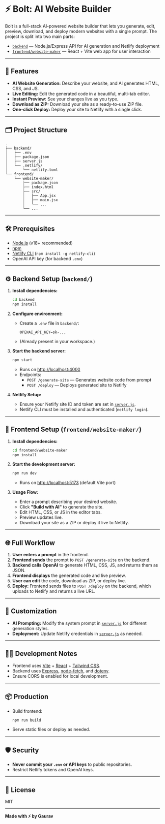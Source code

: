 # ⚡ Bolt: AI Website Builder

Bolt is a full-stack AI-powered website builder that lets you generate, edit, preview, download, and deploy modern websites with a single prompt. The project is split into two main parts:

- [`backend`](backend/) — Node.js/Express API for AI generation and Netlify deployment
- [`frontend/website-maker`](frontend/website-maker/) — React + Vite web app for user interaction

---

## 🚀 Features

- **AI Website Generation:** Describe your website, and AI generates HTML, CSS, and JS.
- **Live Editing:** Edit the generated code in a beautiful, multi-tab editor.
- **Instant Preview:** See your changes live as you type.
- **Download as ZIP:** Download your site as a ready-to-use ZIP file.
- **One-click Deploy:** Deploy your site to Netlify with a single click.

---

## 🗂️ Project Structure

```
.
├── backend/
│   ├── .env
│   ├── package.json
│   ├── server.js
│   └── .netlify/
│       └── netlify.toml
└── frontend/
    └── website-maker/
        ├── package.json
        ├── index.html
        ├── src/
        │   ├── App.jsx
        │   ├── main.jsx
        │   └── ...
        └── ...
```

---

## 🛠️ Prerequisites

- [Node.js](https://nodejs.org/) (v18+ recommended)
- [npm](https://www.npmjs.com/)
- [Netlify CLI](https://docs.netlify.com/cli/get-started/) (`npm install -g netlify-cli`)
- OpenAI API key (for backend `.env`)

---

## ⚙️ Backend Setup (`backend/`)

1. **Install dependencies:**
   ```sh
   cd backend
   npm install
   ```

2. **Configure environment:**
   - Create a `.env` file in `backend/`:
     ```
     OPENAI_API_KEY=sk-...
     ```
   - (Already present in your workspace.)

3. **Start the backend server:**
   ```sh
   npm start
   ```
   - Runs on [http://localhost:4000](http://localhost:4000)
   - Endpoints:
     - `POST /generate-site` — Generates website code from prompt
     - `POST /deploy` — Deploys generated site to Netlify

4. **Netlify Setup:**
   - Ensure your Netlify site ID and token are set in [`server.js`](backend/server.js).
   - Netlify CLI must be installed and authenticated (`netlify login`).

---

## 🎨 Frontend Setup (`frontend/website-maker/`)

1. **Install dependencies:**
   ```sh
   cd frontend/website-maker
   npm install
   ```

2. **Start the development server:**
   ```sh
   npm run dev
   ```
   - Runs on [http://localhost:5173](http://localhost:5173) (default Vite port)

3. **Usage Flow:**
   - Enter a prompt describing your desired website.
   - Click **"Build with AI"** to generate the site.
   - Edit HTML, CSS, or JS in the editor tabs.
   - Preview updates live.
   - Download your site as a ZIP or deploy it live to Netlify.

---

## 🌐 Full Workflow

1. **User enters a prompt** in the frontend.
2. **Frontend sends** the prompt to `POST /generate-site` on the backend.
3. **Backend calls OpenAI** to generate HTML, CSS, JS, and returns them as JSON.
4. **Frontend displays** the generated code and live preview.
5. **User can edit** the code, download as ZIP, or deploy live.
6. **Deploy:** Frontend sends files to `POST /deploy` on the backend, which uploads to Netlify and returns a live URL.

---

## 📝 Customization

- **AI Prompting:** Modify the system prompt in [`server.js`](backend/server.js) for different generation styles.
- **Deployment:** Update Netlify credentials in [`server.js`](backend/server.js) as needed.

---

## 🧑‍💻 Development Notes

- Frontend uses [Vite](https://vitejs.dev/) + [React](https://react.dev/) + [Tailwind CSS](https://tailwindcss.com/).
- Backend uses [Express](https://expressjs.com/), [node-fetch](https://www.npmjs.com/package/node-fetch), and [dotenv](https://www.npmjs.com/package/dotenv).
- Ensure CORS is enabled for local development.

---

## 📦 Production

- Build frontend:  
  ```sh
  npm run build
  ```
- Serve static files or deploy as needed.

---

## 🛡️ Security

- **Never commit your `.env` or API keys** to public repositories.
- Restrict Netlify tokens and OpenAI keys.

---

## 📄 License

MIT

---

**Made with ⚡ by Gaurav**
